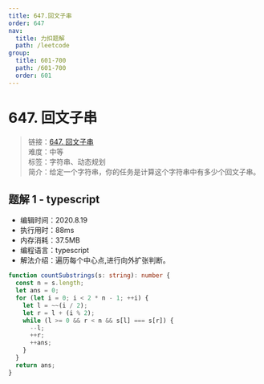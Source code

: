 ```yaml
---
title: 647.回文子串
order: 647
nav:
  title: 力扣题解
  path: /leetcode
group:
  title: 601-700
  path: /601-700
  order: 601
---
```


# 647. 回文子串

> 链接：[647. 回文子串](https://leetcode-cn.com/problems/palindromic-substrings/)  
> 难度：中等  
> 标签：字符串、动态规划  
> 简介：给定一个字符串，你的任务是计算这个字符串中有多少个回文子串。

## 题解 1 - typescript

- 编辑时间：2020.8.19
- 执行用时：88ms
- 内存消耗：37.5MB
- 编程语言：typescript
- 解法介绍：遍历每个中心点,进行向外扩张判断。

```typescript
function countSubstrings(s: string): number {
  const n = s.length;
  let ans = 0;
  for (let i = 0; i < 2 * n - 1; ++i) {
    let l = ~~(i / 2);
    let r = l + (i % 2);
    while (l >= 0 && r < n && s[l] === s[r]) {
      --l;
      ++r;
      ++ans;
    }
  }
  return ans;
}
```
